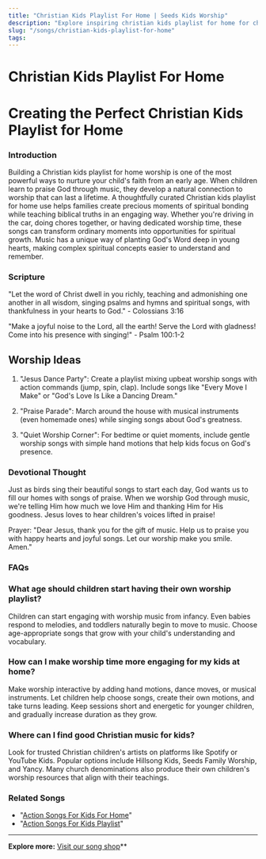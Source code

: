 ```yaml
---
title: "Christian Kids Playlist For Home | Seeds Kids Worship"
description: "Explore inspiring christian kids playlist for home for children's worship and faith development. Biblical music resources for families and ministry."
slug: "/songs/christian-kids-playlist-for-home"
tags:
---
```


# Christian Kids Playlist For Home

# Creating the Perfect Christian Kids Playlist for Home

### Introduction
Building a Christian kids playlist for home worship is one of the most powerful ways to nurture your child's faith from an early age. When children learn to praise God through music, they develop a natural connection to worship that can last a lifetime. A thoughtfully curated Christian kids playlist for home use helps families create precious moments of spiritual bonding while teaching biblical truths in an engaging way. Whether you're driving in the car, doing chores together, or having dedicated worship time, these songs can transform ordinary moments into opportunities for spiritual growth. Music has a unique way of planting God's Word deep in young hearts, making complex spiritual concepts easier to understand and remember.

### Scripture
"Let the word of Christ dwell in you richly, teaching and admonishing one another in all wisdom, singing psalms and hymns and spiritual songs, with thankfulness in your hearts to God." - Colossians 3:16

"Make a joyful noise to the Lord, all the earth! Serve the Lord with gladness! Come into his presence with singing!" - Psalm 100:1-2

## Worship Ideas
1. "Jesus Dance Party": Create a playlist mixing upbeat worship songs with action commands (jump, spin, clap). Include songs like "Every Move I Make" or "God's Love Is Like a Dancing Dream."

2. "Praise Parade": March around the house with musical instruments (even homemade ones) while singing songs about God's greatness.

3. "Quiet Worship Corner": For bedtime or quiet moments, include gentle worship songs with simple hand motions that help kids focus on God's presence.

### Devotional Thought
Just as birds sing their beautiful songs to start each day, God wants us to fill our homes with songs of praise. When we worship God through music, we're telling Him how much we love Him and thanking Him for His goodness. Jesus loves to hear children's voices lifted in praise!

Prayer: "Dear Jesus, thank you for the gift of music. Help us to praise you with happy hearts and joyful songs. Let our worship make you smile. Amen."

### FAQs

### What age should children start having their own worship playlist?
Children can start engaging with worship music from infancy. Even babies respond to melodies, and toddlers naturally begin to move to music. Choose age-appropriate songs that grow with your child's understanding and vocabulary.

### How can I make worship time more engaging for my kids at home?
Make worship interactive by adding hand motions, dance moves, or musical instruments. Let children help choose songs, create their own motions, and take turns leading. Keep sessions short and energetic for younger children, and gradually increase duration as they grow.

### Where can I find good Christian music for kids?
Look for trusted Christian children's artists on platforms like Spotify or YouTube Kids. Popular options include Hillsong Kids, Seeds Family Worship, and Yancy. Many church denominations also produce their own children's worship resources that align with their teachings.

### Related Songs

- "[Action Songs For Kids For Home](/songs/action-songs-for-kids-for-home/)"
- "[Action Songs For Kids Playlist](/songs/action-songs-for-kids-playlist/)"

---

**Explore more:** [Visit our song shop](https://seedskidsworship.com/shop)**

<!-- Schema Markup -->
<script type="application/ld+json">
{
  "@context": "https://schema.org",
  "@type": "MusicRecording",
  "name": "Christian Kids Playlist For Home",
  "byArtist": {
    "@type": "MusicGroup",
    "name": "Seeds Kids Worship"
  },
  "isFamilyFriendly": true,
  "url": "https://seedskidsworship.com/songs/christian-kids-playlist-for-home/"
}
</script>